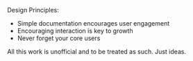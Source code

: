 Design Principles:

* Simple documentation encourages user engagement
* Encouraging interaction is key to growth
* Never forget your core users

All this work is unofficial and to be treated as such. Just ideas.